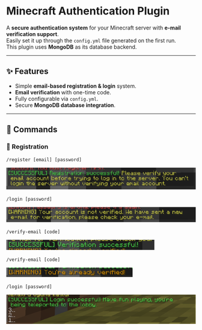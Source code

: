 # Minecraft Authentication Plugin  

A **secure authentication system** for your Minecraft server with **e-mail verification support**.  
Easily set it up through the `config.yml` file generated on the first run.  
This plugin uses **MongoDB** as its database backend.  

---

## ✨ Features
- Simple **email-based registration & login** system.  
- **Email verification** with one-time code.  
- Fully configurable via `config.yml`.  
- Secure **MongoDB database integration**.  

---

## 📝 Commands  

### 🔐 Registration  
```mc
/register [email] [password]
```

![2](screenshots/2.png)

```mc
/login [password]
```

![3](screenshots/3.png)

```mc
/verify-email [code] 
```

![4](screenshots/4.png)

```mc
/verify-email [code] 
 ```

![5](screenshots/5.png)

```mc
/login [password]
```
 
![6](screenshots/6.png)
